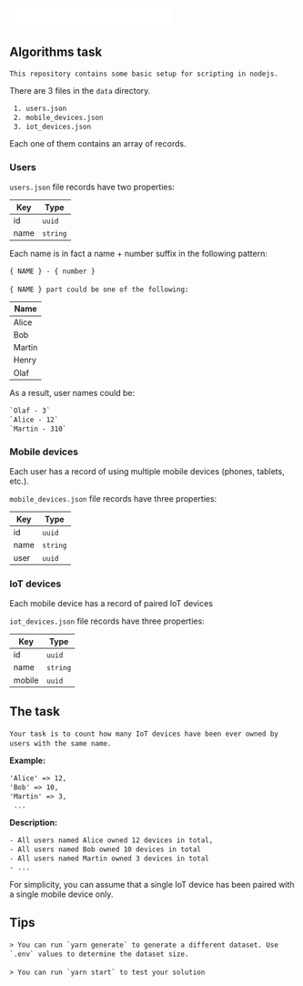 # ![Logo](./docs/svg/UK_logo_white.svg)

## Algorithms task

```
This repository contains some basic setup for scripting in nodejs.
```

There are 3 files in the `data` directory.

```
 1. users.json
 2. mobile_devices.json
 3. iot_devices.json
```

Each one of them contains an array of records.

### Users

`users.json` file records have two properties:

| Key  | Type     |
| ---- | -------- |
| id   | `uuid`   |
| name | `string` |

Each name is in fact a name + number suffix in the following pattern:

```
{ NAME } - { number }

{ NAME } part could be one of the following:
```

| Name   |
| ------ |
| Alice  |
| Bob    |
| Martin |
| Henry  |
| Olaf   |

As a result, user names could be:

```
`Olaf - 3`
`Alice - 12`
`Martin - 310`
```

### Mobile devices

Each user has a record of using multiple mobile devices (phones, tablets, etc.).

`mobile_devices.json` file records have three properties:

| Key  | Type     |
| ---- | -------- |
| id   | `uuid`   |
| name | `string` |
| user | `uuid`   |

### IoT devices

Each mobile device has a record of paired IoT devices

`iot_devices.json` file records have three properties:

| Key    | Type     |
| ------ | -------- |
| id     | `uuid`   |
| name   | `string` |
| mobile | `uuid`   |

## The task

`Your task is to count how many IoT devices have been ever owned by users with the same name.`

**Example:**

```
'Alice' => 12,
'Bob' => 10,
'Martin' => 3,
 ...
```

**Description:**

```
- All users named Alice owned 12 devices in total,
- All users named Bob owned 10 devices in total
- All users named Martin owned 3 devices in total
- ...
```

For simplicity, you can assume that a single IoT device has been paired with a single mobile device only.

## Tips

```
> You can run `yarn generate` to generate a different dataset. Use `.env` values to determine the dataset size.

> You can run `yarn start` to test your solution
```
